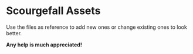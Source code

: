 # Scourgefall Assets

Use the files as reference to add new ones or change existing ones to look better. 

**Any help is much appreciated!**
